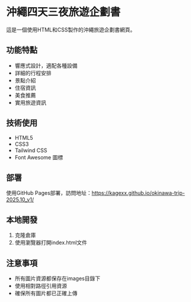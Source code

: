 # 沖繩四天三夜旅遊企劃書

這是一個使用HTML和CSS製作的沖繩旅遊企劃書網頁。

## 功能特點

- 響應式設計，適配各種設備
- 詳細的行程安排
- 景點介紹
- 住宿資訊
- 美食推薦
- 實用旅遊資訊

## 技術使用

- HTML5
- CSS3
- Tailwind CSS
- Font Awesome 圖標

## 部署

使用GitHub Pages部署，訪問地址：https://kagexx.github.io/okinawa-trip-2025.10_v1/

## 本地開發

1. 克隆倉庫
2. 使用瀏覽器打開index.html文件

## 注意事項

- 所有圖片資源都保存在images目錄下
- 使用相對路徑引用資源
- 確保所有圖片都已正確上傳
